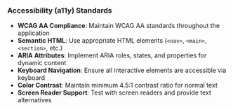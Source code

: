 ### Accessibility (a11y) Standards
- **WCAG AA Compliance**: Maintain WCAG AA standards throughout the application
- **Semantic HTML**: Use appropriate HTML elements (`<nav>`, `<main>`, `<section>`, etc.)
- **ARIA Attributes**: Implement ARIA roles, states, and properties for dynamic content
- **Keyboard Navigation**: Ensure all interactive elements are accessible via keyboard
- **Color Contrast**: Maintain minimum 4.5:1 contrast ratio for normal text
- **Screen Reader Support**: Test with screen readers and provide text alternatives